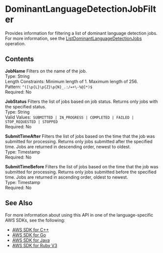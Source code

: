 # DominantLanguageDetectionJobFilter<a name="API_DominantLanguageDetectionJobFilter"></a>

Provides information for filtering a list of dominant language detection jobs\. For more information, see the [ListDominantLanguageDetectionJobs](API_ListDominantLanguageDetectionJobs.md) operation\.

## Contents<a name="API_DominantLanguageDetectionJobFilter_Contents"></a>

 **JobName**   <a name="comprehend-Type-DominantLanguageDetectionJobFilter-JobName"></a>
Filters on the name of the job\.  
Type: String  
Length Constraints: Minimum length of 1\. Maximum length of 256\.  
Pattern: `^([\p{L}\p{Z}\p{N}_.:/=+\-%@]*)$`   
Required: No

 **JobStatus**   <a name="comprehend-Type-DominantLanguageDetectionJobFilter-JobStatus"></a>
Filters the list of jobs based on job status\. Returns only jobs with the specified status\.  
Type: String  
Valid Values:` SUBMITTED | IN_PROGRESS | COMPLETED | FAILED | STOP_REQUESTED | STOPPED`   
Required: No

 **SubmitTimeAfter**   <a name="comprehend-Type-DominantLanguageDetectionJobFilter-SubmitTimeAfter"></a>
Filters the list of jobs based on the time that the job was submitted for processing\. Returns only jobs submitted after the specified time\. Jobs are returned in descending order, newest to oldest\.  
Type: Timestamp  
Required: No

 **SubmitTimeBefore**   <a name="comprehend-Type-DominantLanguageDetectionJobFilter-SubmitTimeBefore"></a>
Filters the list of jobs based on the time that the job was submitted for processing\. Returns only jobs submitted before the specified time\. Jobs are returned in ascending order, oldest to newest\.  
Type: Timestamp  
Required: No

## See Also<a name="API_DominantLanguageDetectionJobFilter_SeeAlso"></a>

For more information about using this API in one of the language\-specific AWS SDKs, see the following:
+  [AWS SDK for C\+\+](https://docs.aws.amazon.com/goto/SdkForCpp/comprehend-2017-11-27/DominantLanguageDetectionJobFilter) 
+  [AWS SDK for Go](https://docs.aws.amazon.com/goto/SdkForGoV1/comprehend-2017-11-27/DominantLanguageDetectionJobFilter) 
+  [AWS SDK for Java](https://docs.aws.amazon.com/goto/SdkForJava/comprehend-2017-11-27/DominantLanguageDetectionJobFilter) 
+  [AWS SDK for Ruby V3](https://docs.aws.amazon.com/goto/SdkForRubyV3/comprehend-2017-11-27/DominantLanguageDetectionJobFilter) 